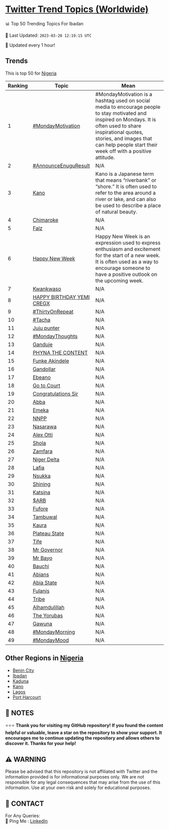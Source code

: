 [Twitter Trend Topics (Worldwide)](https://github.com/ErcinDedeoglu/Twitter-Trend-Topics)
==========


📊 Top 50 Trending Topics For Ibadan

📆 Last Updated: `2023-03-20 12:19:15 UTC`

🔧 Updated every 1 hour!


## Trends

This is top 50 for [Nigeria](</Nigeria>)

| Ranking | Topic | Mean |
| ------- | ------------ | ------------ |
| 1 | [#MondayMotivation](http://twitter.com/search?q=%23MondayMotivation) | #MondayMotivation is a hashtag used on social media to encourage people to stay motivated and inspired on Mondays. It is often used to share inspirational quotes, stories, and images that can help people start their week off with a positive attitude. |
| 2 | [#AnnounceEnuguResult](http://twitter.com/search?q=%23AnnounceEnuguResult) | N/A |
| 3 | [Kano](http://twitter.com/search?q=Kano) | Kano is a Japanese term that means “riverbank” or “shore.” It is often used to refer to the area around a river or lake, and can also be used to describe a place of natural beauty. |
| 4 | [Chimaroke](http://twitter.com/search?q=Chimaroke) | N/A |
| 5 | [Falz](http://twitter.com/search?q=Falz) | N/A |
| 6 | [Happy New Week](http://twitter.com/search?q=Happy+New+Week) | Happy New Week is an expression used to express enthusiasm and excitement for the start of a new week. It is often used as a way to encourage someone to have a positive outlook on the upcoming week. |
| 7 | [Kwankwaso](http://twitter.com/search?q=Kwankwaso) | N/A |
| 8 | [HAPPY BIRTHDAY YEMI CREGX](http://twitter.com/search?q=HAPPY+BIRTHDAY+YEMI+CREGX) | N/A |
| 9 | [#ThirtyOnRepeat](http://twitter.com/search?q=%23ThirtyOnRepeat) | N/A |
| 10 | [#Tacha](http://twitter.com/search?q=%23Tacha) | N/A |
| 11 | [Juju punter](http://twitter.com/search?q=Juju+punter) | N/A |
| 12 | [#MondayThoughts](http://twitter.com/search?q=%23MondayThoughts) | N/A |
| 13 | [Ganduje](http://twitter.com/search?q=Ganduje) | N/A |
| 14 | [PHYNA THE CONTENT](http://twitter.com/search?q=PHYNA+THE+CONTENT) | N/A |
| 15 | [Funke Akindele](http://twitter.com/search?q=Funke+Akindele) | N/A |
| 16 | [Gandollar](http://twitter.com/search?q=Gandollar) | N/A |
| 17 | [Ebeano](http://twitter.com/search?q=Ebeano) | N/A |
| 18 | [Go to Court](http://twitter.com/search?q=Go+to+Court) | N/A |
| 19 | [Congratulations Sir](http://twitter.com/search?q=Congratulations+Sir) | N/A |
| 20 | [Abba](http://twitter.com/search?q=Abba) | N/A |
| 21 | [Emeka](http://twitter.com/search?q=Emeka) | N/A |
| 22 | [NNPP](http://twitter.com/search?q=NNPP) | N/A |
| 23 | [Nasarawa](http://twitter.com/search?q=Nasarawa) | N/A |
| 24 | [Alex Otti](http://twitter.com/search?q=Alex+Otti) | N/A |
| 25 | [Shola](http://twitter.com/search?q=Shola) | N/A |
| 26 | [Zamfara](http://twitter.com/search?q=Zamfara) | N/A |
| 27 | [Niger Delta](http://twitter.com/search?q=Niger+Delta) | N/A |
| 28 | [Lafia](http://twitter.com/search?q=Lafia) | N/A |
| 29 | [Nsukka](http://twitter.com/search?q=Nsukka) | N/A |
| 30 | [Shining](http://twitter.com/search?q=Shining) | N/A |
| 31 | [Katsina](http://twitter.com/search?q=Katsina) | N/A |
| 32 | [$ARB](http://twitter.com/search?q=%24ARB) | N/A |
| 33 | [Fufore](http://twitter.com/search?q=Fufore) | N/A |
| 34 | [Tambuwal](http://twitter.com/search?q=Tambuwal) | N/A |
| 35 | [Kaura](http://twitter.com/search?q=Kaura) | N/A |
| 36 | [Plateau State](http://twitter.com/search?q=Plateau+State) | N/A |
| 37 | [Tife](http://twitter.com/search?q=Tife) | N/A |
| 38 | [Mr Governor](http://twitter.com/search?q=Mr+Governor) | N/A |
| 39 | [Mr Bayo](http://twitter.com/search?q=Mr+Bayo) | N/A |
| 40 | [Bauchi](http://twitter.com/search?q=Bauchi) | N/A |
| 41 | [Abians](http://twitter.com/search?q=Abians) | N/A |
| 42 | [Abia State](http://twitter.com/search?q=Abia+State) | N/A |
| 43 | [Fulanis](http://twitter.com/search?q=Fulanis) | N/A |
| 44 | [Tribe](http://twitter.com/search?q=Tribe) | N/A |
| 45 | [Alhamdulillah](http://twitter.com/search?q=Alhamdulillah) | N/A |
| 46 | [The Yorubas](http://twitter.com/search?q=The+Yorubas) | N/A |
| 47 | [Gawuna](http://twitter.com/search?q=Gawuna) | N/A |
| 48 | [#MondayMorning](http://twitter.com/search?q=%23MondayMorning) | N/A |
| 49 | [#MondayMood](http://twitter.com/search?q=%23MondayMood) | N/A |



## Other Regions in [Nigeria](</Nigeria>)

* [Benin City](</Nigeria/Benin City.md>)
* [Ibadan](</Nigeria/Ibadan.md>)
* [Kaduna](</Nigeria/Kaduna.md>)
* [Kano](</Nigeria/Kano.md>)
* [Lagos](</Nigeria/Lagos.md>)
* [Port Harcourt](</Nigeria/Port Harcourt.md>)



## 📝 NOTES

⭐⭐⭐ **Thank you for visiting my GitHub repository! If you found the content helpful or valuable, leave a star on the repository to show your support. It encourages me to continue updating the repository and allows others to discover it. Thanks for your help!**


## ⚠️ WARNING

Please be advised that this repository is not affiliated with Twitter and the information provided is for informational purposes only. We are not responsible for any legal consequences that may arise from the use of this information. Use at your own risk and solely for educational purposes.


## 📨 CONTACT

 For Any Queries:  
            🏓 Ping Me : [LinkedIn](https://www.linkedin.com/in/ercindedeoglu/)
